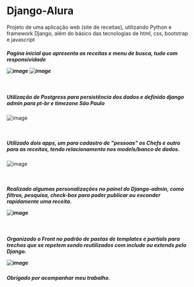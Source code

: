 # Django-Alura
Projeto de uma aplicação web (site de receitas), utilizando Python e framework Django, além do básico das tecnologias de html, css, bootstrap e javascript


<h5> Pagina inicial que apresenta as receitas e menu de busca, tudo com responsividade<p>

![image](https://user-images.githubusercontent.com/80652060/141231664-1aeba285-66ac-45a6-9c3c-088a3283c297.png)
![image](https://user-images.githubusercontent.com/80652060/141231724-ebbbc37c-c59b-4325-b076-d3d2c8f052ba.png)

<br><h5> Utilização de Postgress para persistência dos dados e definido django admin para pt-br e timezone São Paulo</h5><p>
  
![image](https://user-images.githubusercontent.com/80652060/141232284-2d2bfe9f-3089-45ce-bc8b-11eb44f52cbd.png)
  
<br><h5> Utilizado dois apps, um para cadastro de "pessoas" os Chefs e outro para as receitas, tendo relacionamento nos models/banco de dados.</h5><p>
  
  ![image](https://user-images.githubusercontent.com/80652060/141232701-2fda62cf-fa93-4061-95e6-5c00667486cd.png)

<br><h5> Realizado algumas personalizações no painel do Django-admin, como filtros, pesquisa, check-box para poder publicar ou esconder rapidamente uma receita.
  
  ![image](https://user-images.githubusercontent.com/80652060/141233029-39ad5ed2-ded1-4d4b-b29c-e5c65a58cebb.png)
  
<br><h5> Organizado o Front no padrão de pastas de templates e partials para trechos que se repetem sendo reutilizados com include ou extends pelo Django.<p>
  
![image](https://user-images.githubusercontent.com/80652060/141233400-f4356bb7-c9a5-4454-b058-bced5b84dc26.png)

  
  <h5> Obrigado por acompanhar meu trabalho.
